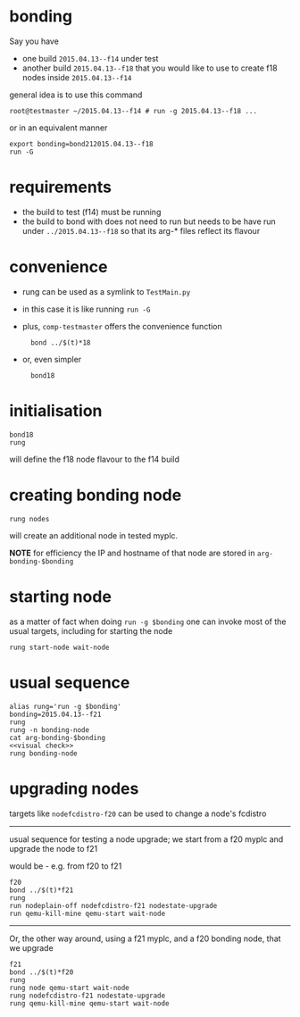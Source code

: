 # bonding

Say you have 

* one build `2015.04.13--f14` under test
* another build `2015.04.13--f18` that you would like to use to create f18 nodes inside 	`2015.04.13--f14`

general idea is to use this command

	root@testmaster ~/2015.04.13--f14 # run -g 2015.04.13--f18 ...
	
or in an equivalent manner

	export bonding=bond212015.04.13--f18
	run -G
	
# requirements

* the build to test (f14) must be running
* the build to bond with does not need to run but needs to be have run under `../2015.04.13--f18` so that its arg-* files reflect its flavour

# convenience

* rung can be used as a symlink to `TestMain.py`
* in this case it is like running `run -G`

* plus, `comp-testmaster` offers the convenience function
		
		bond ../$(t)*18
		
* or, even simpler

		bond18		

# initialisation

	bond18
	rung
    
will define the f18 node flavour to the f14 build
 
# creating bonding node

	rung nodes

will create an additional node in tested myplc. 

**NOTE** for efficiency the IP and hostname of that node are stored in `arg-bonding-$bonding`

# starting node

as a matter of fact when doing `run -g $bonding` one can invoke most of the usual targets, including for starting the node

	rung start-node wait-node
	
# usual sequence

	alias rung='run -g $bonding'
	bonding=2015.04.13--f21
	rung 
	rung -n bonding-node
	cat arg-bonding-$bonding
	<<visual check>>
	rung bonding-node


# upgrading nodes

targets like `nodefcdistro-f20` can be used to change a node's fcdistro

----

usual sequence for testing a node upgrade; we start from a f20 myplc and upgrade the node to f21

 would be - e.g. from f20 to f21


    f20
    bond ../$(t)*f21
    rung
    run nodeplain-off nodefcdistro-f21 nodestate-upgrade
    run qemu-kill-mine qemu-start wait-node

-----
Or, the other way around, using a f21 myplc, and a f20 bonding node, that we upgrade

    f21
    bond ../$(t)*f20
    rung
    rung node qemu-start wait-node
    rung nodefcdistro-f21 nodestate-upgrade
    rung qemu-kill-mine qemu-start wait-node
    
	
